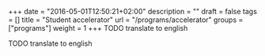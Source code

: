 +++
date = "2016-05-01T12:50:21+02:00"
description = ""
draft = false
tags = []
title = "Student accelerator"
url = "/programs/accelerator"
groups = ["programs"]
weight = 1
+++
TODO translate to english
<!--more-->

TODO translate to english